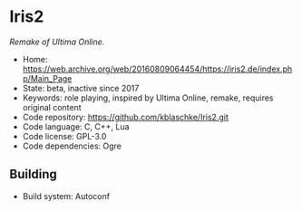 # Iris2

_Remake of Ultima Online._

- Home: https://web.archive.org/web/20160809064454/https://iris2.de/index.php/Main_Page
- State: beta, inactive since 2017
- Keywords: role playing, inspired by Ultima Online, remake, requires original content
- Code repository: https://github.com/kblaschke/Iris2.git
- Code language: C, C++, Lua
- Code license: GPL-3.0
- Code dependencies: Ogre

## Building

- Build system: Autoconf
